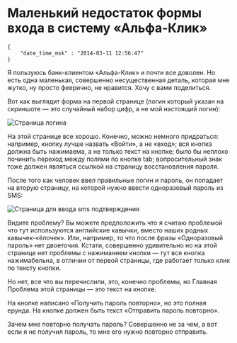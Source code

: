 # Маленький недостаток формы входа в систему «Альфа-Клик»

```
{
    "date_time_msk" : "2014-03-11 12:56:47"
}
```

Я пользуюсь банк-клиентом «Альфа-Клик» и почти все доволен. Но есть одна
маленькая, совершенно несущественная деталь, которая мне жутко, ну просто
феерично, не нравится. Хочу с вами поделиться.

Вот как выглядит форма на первой странице (логин который указан на
скриншоте — это случайный набор цифр, а не мой настоящий логин):

![Страница логина][first]

На этой странице все хорошо. Конечно, можно немного придраться: например,
кнопку лучше назвать «Войти», а не «вход»; вся кнопка должна быть нажимаема,
а не только текст на кнопке; было бы неплохо починить переход между полями
по кнопке tab; вопросительный знак тоже должен являться ссылкой на страницу
восстановления пароля.

После того как человек ввел правильные логин и пароль, он попадает на вторую
страницу, на которой нужно ввести одноразовый пароль из SMS:

![Страница для ввода sms подтверждения][second]

Видите проблему? Вы можете предположить что я считаю проблемой что тут
используются английские кавычки, вместо наших родных кавычек-«ёлочек». Или,
например, то что после фразы «Одноразовый пароль» нет двоеточия. Кстати,
совершенно удивительно но на этой странице нет проблемы с нажиманием кнопки —
тут вся кнопка нажимабельна, в отличии от первой страницы, где работает
только клик по тексту кнопки.

Но нет, все что вы перечислили, это, конечно проблемы, но Главная Проблема
этой страницы — это текст на кнопке.

На кнопке написано «Получить пароль повторно», но это полная ерунда. На
кнопке должен быть текст «Отправить пароль повторно».

Зачем мне повторно получать пароль? Совершенно не за чем, а вот если я не
получил пароль, то мне его нужно повторно отправить.

 [first]: https://upload.bessarabov.ru/bessarabov/jVEp2gAIJB1_-RbJepbuT_28xI8.png
 [second]: https://upload.bessarabov.ru/bessarabov/TCcEH-0LB8IDqQsHe4w53vNNFvY.png
